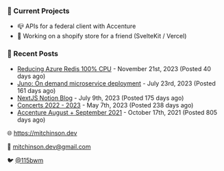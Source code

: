 ### 📌 Current Projects
- 📪 APIs for a federal client with Accenture
- 🛒 Working on a shopify store for a friend (SvelteKit / Vercel)

### 📝 Recent Posts

- [Reducing Azure Redis 100% CPU](https://blog.mitchinson.dev/redis-cpu) - November 21st, 2023 (Posted 40 days ago)
- [Juno: On demand microservice deployment](https://blog.mitchinson.dev/juno) - July 23rd, 2023 (Posted 161 days ago)
- [NextJS Notion Blog](https://blog.mitchinson.dev/blog-2023) - July 9th, 2023 (Posted 175 days ago)
- [Concerts 2022 - 2023](https://blog.mitchinson.dev/concerts-2023) - May 7th, 2023 (Posted 238 days ago)
- [Accenture August + September 2021](https://blog.mitchinson.dev/pillar/aug-sep-21) - October 17th, 2021 (Posted 805 days ago)

🌐 https://mitchinson.dev

💌 mitchinson.dev@gmail.com

🐦 [@115bwm](https://twitter.com/115bwm)